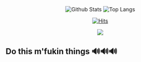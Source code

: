 
<div align=center>
  <img src="https://github-readme-stats.vercel.app/api?username=raymondanythings&show_icons=true&theme=dark"/ alt="Github Stats">
  <img src="https://github-readme-stats.vercel.app/api/top-langs/?username=raymondanythings&layout=compact&theme=dark" alt="Top Langs" />
 </div>

<div align=center>

[![Hits](https://hits.seeyoufarm.com/api/count/incr/badge.svg?url=https%3A%2F%2Fgithub.com%2Fraymondanythings&count_bg=%2379C83D&title_bg=%23555555&icon=&icon_color=%23E7E7E7&title=hits&edge_flat=false)](https://hits.seeyoufarm.com)
</div>


<div align=center>
  <a href="https://raymondanythings.github.io/raymondworld/" target="_blank"><img src="https://img.shields.io/badge/github-181717?style=for-the-badge&logo=github&logoColor=white"></a>
</div>


## Do this m'fukin things  🔊🔊🔊
